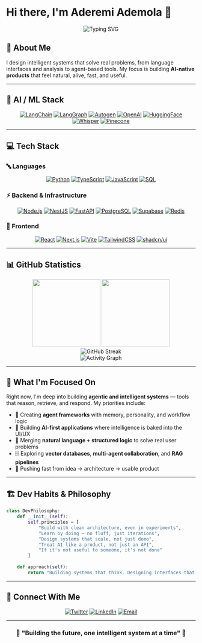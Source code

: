# Hi there, I'm Aderemi Ademola 👋

<div align="center">
  <img src="https://readme-typing-svg.herokuapp.com?font=Fira+Code&pause=1000&color=2E9EF7&center=true&vCenter=true&width=435&lines=AI+Engineer+%7C+AI+Architect;Software+Engineer;Building+Intelligent+Systems;AI-Native+Product+Developer" alt="Typing SVG" />
</div>

## 🚀 About Me
I design intelligent systems that solve real problems, from language interfaces and analysis to agent-based tools. My focus is building **AI-native products** that feel natural, alive, fast, and useful.

---

## 🧠 AI / ML Stack

<div align="center">

[![LangChain](https://img.shields.io/badge/🦜_LangChain-121212?style=for-the-badge&logo=langchain&logoColor=white)](https://langchain.com/)
[![LangGraph](https://img.shields.io/badge/🕸️_LangGraph-FF6B6B?style=for-the-badge)](https://langchain-ai.github.io/langgraph/)
[![Autogen](https://img.shields.io/badge/🤖_Autogen-0078D4?style=for-the-badge)](https://microsoft.github.io/autogen/)
[![OpenAI](https://img.shields.io/badge/OpenAI-412991?style=for-the-badge&logo=openai&logoColor=white)](https://openai.com/)
[![HuggingFace](https://img.shields.io/badge/🤗_Hugging_Face-FFD21E?style=for-the-badge&logo=huggingface&logoColor=black)](https://huggingface.co/)
[![Whisper](https://img.shields.io/badge/🎙️_Whisper-25D366?style=for-the-badge)](https://openai.com/whisper/)
[![Pinecone](https://img.shields.io/badge/🌲_Pinecone-000000?style=for-the-badge)](https://www.pinecone.io/)

</div>

---

## 💻 Tech Stack

### 🔤 Languages
<div align="center">

[![Python](https://img.shields.io/badge/Python-3776AB?style=for-the-badge&logo=python&logoColor=white)](https://www.python.org/)
[![TypeScript](https://img.shields.io/badge/TypeScript-007ACC?style=for-the-badge&logo=typescript&logoColor=white)](https://www.typescriptlang.org/)
[![JavaScript](https://img.shields.io/badge/JavaScript-F7DF1E?style=for-the-badge&logo=javascript&logoColor=black)](https://developer.mozilla.org/en-US/docs/Web/JavaScript)
[![SQL](https://img.shields.io/badge/SQL-336791?style=for-the-badge&logo=postgresql&logoColor=white)](https://www.postgresql.org/)

</div>

### ⚡ Backend & Infrastructure
<div align="center">

[![Node.js](https://img.shields.io/badge/Node.js-43853D?style=for-the-badge&logo=node.js&logoColor=white)](https://nodejs.org/)
[![NestJS](https://img.shields.io/badge/NestJS-E0234E?style=for-the-badge&logo=nestjs&logoColor=white)](https://nestjs.com/)
[![FastAPI](https://img.shields.io/badge/FastAPI-005571?style=for-the-badge&logo=fastapi)](https://fastapi.tiangolo.com/)
[![PostgreSQL](https://img.shields.io/badge/PostgreSQL-316192?style=for-the-badge&logo=postgresql&logoColor=white)](https://www.postgresql.org/)
[![Supabase](https://img.shields.io/badge/Supabase-3ECF8E?style=for-the-badge&logo=supabase&logoColor=white)](https://supabase.com/)
[![Redis](https://img.shields.io/badge/Redis-DC382D?style=for-the-badge&logo=redis&logoColor=white)](https://redis.io/)

</div>

### 🎨 Frontend
<div align="center">

[![React](https://img.shields.io/badge/React-20232A?style=for-the-badge&logo=react&logoColor=61DAFB)](https://reactjs.org/)
[![Next.js](https://img.shields.io/badge/Next.js-000000?style=for-the-badge&logo=next.js&logoColor=white)](https://nextjs.org/)
[![Vite](https://img.shields.io/badge/Vite-646CFF?style=for-the-badge&logo=vite&logoColor=white)](https://vitejs.dev/)
[![TailwindCSS](https://img.shields.io/badge/Tailwind_CSS-38B2AC?style=for-the-badge&logo=tailwind-css&logoColor=white)](https://tailwindcss.com/)
[![shadcn/ui](https://img.shields.io/badge/shadcn%2Fui-000000?style=for-the-badge&logo=shadcnui&logoColor=white)](https://ui.shadcn.com/)

</div>

---

## 📊 GitHub Statistics

<div align="center">
  <img height="180em" src="https://github-readme-stats.vercel.app/api?username=cridiv&show_icons=true&theme=tokyonight&include_all_commits=true&count_private=true"/>
  <img height="180em" src="https://github-readme-stats.vercel.app/api/top-langs/?username=cridiv&layout=compact&langs_count=7&theme=tokyonight"/>
</div>

<div align="center">
  <img src="https://github-readme-streak-stats.herokuapp.com/?user=cridiv&theme=tokyonight" alt="GitHub Streak" />
</div>

<div align="center">
  <img src="https://github-readme-activity-graph.vercel.app/graph?username=cridiv&theme=tokyo-night&hide_border=true" alt="Activity Graph" />
</div>

---

## 🎯 What I'm Focused On

Right now, I'm deep into building **agentic and intelligent systems** — tools that reason, retrieve, and respond. My priorities include:

- 🤖 Creating **agent frameworks** with memory, personality, and workflow logic
- 🧠 Building **AI-first applications** where intelligence is baked into the UI/UX
- 🔄 Merging **natural language + structured logic** to solve real user problems
- 🗄️ Exploring **vector databases**, **multi-agent collaboration**, and **RAG pipelines**
- 🚀 Pushing fast from idea → architecture → usable product

---

## 🏗️ Dev Habits & Philosophy

```python
class DevPhilosophy:
    def __init__(self):
        self.principles = [
            "Build with clean architecture, even in experiments",
            "Learn by doing — no fluff, just iterations", 
            "Design systems that scale, not just demo",
            "Treat AI like a product, not just an API",
            "If it's not useful to someone, it's not done"
        ]
    
    def approach(self):
        return "Building systems that think. Designing interfaces that feel."
```

---


## 🤝 Connect With Me

<div align="center">

[![Twitter](https://img.shields.io/badge/Twitter-1DA1F2?style=for-the-badge&logo=twitter&logoColor=white)](https://twitter.com/Crid_IV)
[![LinkedIn](https://img.shields.io/badge/LinkedIn-0077B5?style=for-the-badge&logo=linkedin&logoColor=white)](https://www.linkedin.com/in/aderemi-ademola-192907324/)
[![Email](https://img.shields.io/badge/Email-D14836?style=for-the-badge&logo=gmail&logoColor=white)](mailto:your.email@example.com)

</div>

---

<div align="center">
  <h3>💫 "Building the future, one intelligent system at a time" 💫</h3>
</div>
